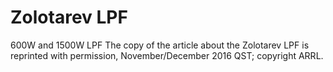 # Zolotarev LPF
 600W and 1500W LPF
The copy of the article about the Zolotarev LPF is reprinted with permission, November/December 2016 QST; copyright ARRL.
